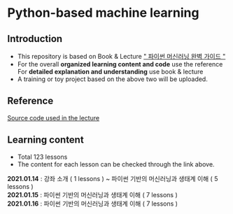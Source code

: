 # Python-based machine learning

## Introduction
* This repository is based on Book & Lecture [" 파이썬 머신러닝 완벽 가이드 "](https://www.inflearn.com/course/%ED%8C%8C%EC%9D%B4%EC%8D%AC-%EB%A8%B8%EC%8B%A0%EB%9F%AC%EB%8B%9D-%EC%99%84%EB%B2%BD%EA%B0%80%EC%9D%B4%EB%93%9C) <br>
* For the overall __organized learning content and code__ use the reference<br> For __detailed explanation and understanding__ use book & lecture<br>
* A training or toy project based on the above two will be uploaded.

## Reference

[Source code used in the lecture](https://github.com/chulminkw/PerfectGuide)

## Learning content

* Total 123 lessons<br>
* The content for each lesson can be checked through the link above.

__2021.01.14__ : 강좌 소개 ( 1 lessons ) ~ 파이썬 기반의 머신러닝과 생태계 이해 ( 5 lessons ) <br>
__2021.01.15__ : 파이썬 기반의 머신러닝과 생태계 이해 ( 7 lessons )<br>
__2021.01.16__ : 파이썬 기반의 머신러닝과 생태계 이해 ( 7 lessons )<br>
